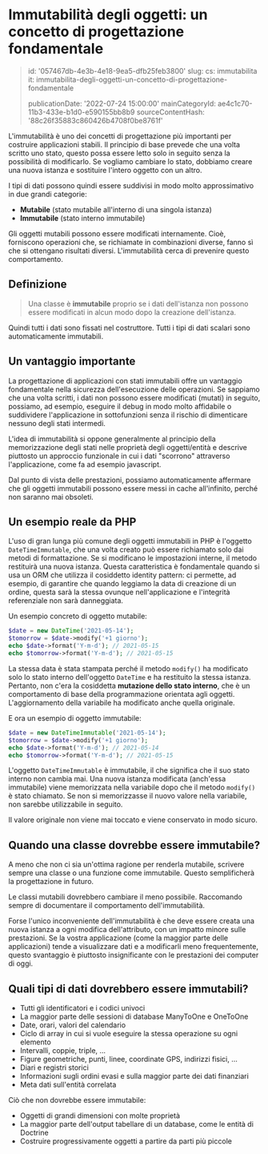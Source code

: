 Immutabilità degli oggetti: un concetto di progettazione fondamentale
=====================================================================

> id: '057467db-4e3b-4e18-9ea5-dfb25feb3800'
> slug:
> 	cs: immutabilita
> 	it: immutabilita-degli-oggetti-un-concetto-di-progettazione-fondamentale
> 
> publicationDate: '2022-07-24 15:00:00'
> mainCategoryId: ae4c1c70-11b3-433e-b1d0-e590155bb8b9
> sourceContentHash: '88c26f35883c860426b4708f0be8761f'

L'immutabilità è uno dei concetti di progettazione più importanti per costruire applicazioni stabili. Il principio di base prevede che una volta scritto uno stato, questo possa essere letto solo in seguito senza la possibilità di modificarlo. Se vogliamo cambiare lo stato, dobbiamo creare una nuova istanza e sostituire l'intero oggetto con un altro.

I tipi di dati possono quindi essere suddivisi in modo molto approssimativo in due grandi categorie:

- **Mutabile** (stato mutabile all'interno di una singola istanza)
- **Immutabile** (stato interno immutabile)

Gli oggetti mutabili possono essere modificati internamente. Cioè, forniscono operazioni che, se richiamate in combinazioni diverse, fanno sì che si ottengano risultati diversi. L'immutabilità cerca di prevenire questo comportamento.

Definizione
--------

> Una classe è **immutabile** proprio se i dati dell'istanza non possono essere modificati in alcun modo dopo la creazione dell'istanza.

Quindi tutti i dati sono fissati nel costruttore. Tutti i tipi di dati scalari sono automaticamente immutabili.

Un vantaggio importante
--------------

La progettazione di applicazioni con stati immutabili offre un vantaggio fondamentale nella sicurezza dell'esecuzione delle operazioni. Se sappiamo che una volta scritti, i dati non possono essere modificati (mutati) in seguito, possiamo, ad esempio, eseguire il debug in modo molto affidabile o suddividere l'applicazione in sottofunzioni senza il rischio di dimenticare nessuno degli stati intermedi.

L'idea di immutabilità si oppone generalmente al principio della memorizzazione degli stati nelle proprietà degli oggetti/entità e descrive piuttosto un approccio funzionale in cui i dati "scorrono" attraverso l'applicazione, come fa ad esempio javascript.

Dal punto di vista delle prestazioni, possiamo automaticamente affermare che gli oggetti immutabili possono essere messi in cache all'infinito, perché non saranno mai obsoleti.

Un esempio reale da PHP
--------------------

L'uso di gran lunga più comune degli oggetti immutabili in PHP è l'oggetto `DateTimeImmutable`, che una volta creato può essere richiamato solo dai metodi di formattazione. Se si modificano le impostazioni interne, il metodo restituirà una nuova istanza. Questa caratteristica è fondamentale quando si usa un ORM che utilizza il cosiddetto identity pattern: ci permette, ad esempio, di garantire che quando leggiamo la data di creazione di un ordine, questa sarà la stessa ovunque nell'applicazione e l'integrità referenziale non sarà danneggiata.

Un esempio concreto di oggetto mutabile:

```php
$date = new DateTime('2021-05-14');
$tomorrow = $date->modify('+1 giorno');
echo $date->format('Y-m-d'); // 2021-05-15
echo $tomorrow->format('Y-m-d'); // 2021-05-15
```

La stessa data è stata stampata perché il metodo `modify()` ha modificato solo lo stato interno dell'oggetto `DateTime` e ha restituito la stessa istanza. Pertanto, non c'era la cosiddetta **mutazione dello stato interno**, che è un comportamento di base della programmazione orientata agli oggetti. L'aggiornamento della variabile ha modificato anche quella originale.

E ora un esempio di oggetto immutabile:

```php
$date = new DateTimeImmutable('2021-05-14');
$tomorrow = $date->modify('+1 giorno');
echo $date->format('Y-m-d'); // 2021-05-14
echo $tomorrow->format('Y-m-d'); // 2021-05-15
```

L'oggetto `DateTimeImmutable` è immutabile, il che significa che il suo stato interno non cambia mai. Una nuova istanza modificata (anch'essa immutabile) viene memorizzata nella variabile dopo che il metodo `modify()` è stato chiamato. Se non si memorizzasse il nuovo valore nella variabile, non sarebbe utilizzabile in seguito.

Il valore originale non viene mai toccato e viene conservato in modo sicuro.

Quando una classe dovrebbe essere immutabile?
---------------------------

A meno che non ci sia un'ottima ragione per renderla mutabile, scrivere sempre una classe o una funzione come immutabile. Questo semplificherà la progettazione in futuro.

Le classi mutabili dovrebbero cambiare il meno possibile. Raccomando sempre di documentare il comportamento dell'immutabilità.

Forse l'unico inconveniente dell'immutabilità è che deve essere creata una nuova istanza a ogni modifica dell'attributo, con un impatto minore sulle prestazioni. Se la vostra applicazione (come la maggior parte delle applicazioni) tende a visualizzare dati e a modificarli meno frequentemente, questo svantaggio è piuttosto insignificante con le prestazioni dei computer di oggi.

Quali tipi di dati dovrebbero essere immutabili?
------------------------------------

- Tutti gli identificatori e i codici univoci
- La maggior parte delle sessioni di database ManyToOne e OneToOne
- Date, orari, valori del calendario
- Ciclo di array in cui si vuole eseguire la stessa operazione su ogni elemento
- Intervalli, coppie, triple, ...
- Figure geometriche, punti, linee, coordinate GPS, indirizzi fisici, ...
- Diari e registri storici
- Informazioni sugli ordini evasi e sulla maggior parte dei dati finanziari
- Meta dati sull'entità correlata

Ciò che non dovrebbe essere immutabile:

- Oggetti di grandi dimensioni con molte proprietà
- La maggior parte dell'output tabellare di un database, come le entità di Doctrine
- Costruire progressivamente oggetti a partire da parti più piccole
